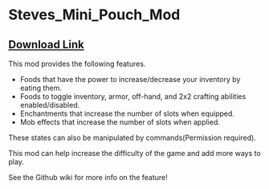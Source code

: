 # Steves_Mini_Pouch_Mod

## [Download Link](https://www.curseforge.com/minecraft/mc-mods/steves-mini-pouch)

This mod provides the following features.

- Foods that have the power to increase/decrease your inventory by eating them.
- Foods to toggle inventory, armor, off-hand, and 2x2 crafting abilities enabled/disabled.
- Enchantments that increase the number of slots when equipped.
- Mob effects that increase the number of slots when applied.

 
These states can also be manipulated by commands(Permission required).

This mod can help increase the difficulty of the game and add more ways to play.

See the Github wiki for more info on the feature!
